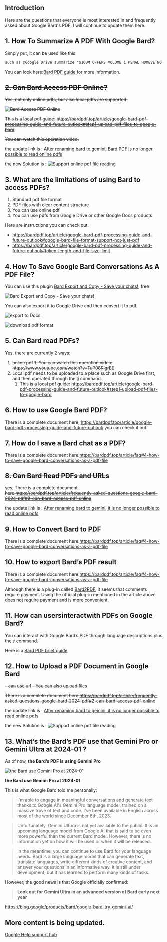 ## Introduction

Here are the questions that everyone is most interested in and frequently asked about Google Bard's PDF. I will continue to update them here.

<TOCInline toc={props.toc} exclude="Introduction" />

## **1. How To Summarize A PDF With Google Bard?**

Simply put, it can be used like this

```markdown
such as @Google Drive summarize "$100M OFFERS VOLUME 1 PENAL HOMEVE NO FF 35594731 A F6 UNITE OF SANTES D FF 95594731A 100 ALEX HORMOZI HOW TO MAKE OFFERS SO GOOD PEOPLE FEEL STUPID SAYING NO ACQUISITION.COM VOLUME I: $100M OFFERS HOW TO MAKE OFFERS SO GOOD PEOPLE PEOPLE FEEL STUPID SAYING NO ALEX HORMOZI." to a short paragraph personal statement
```

You can look here:[Bard PDF guide ](https://bardpdf.top/article/google-bard-pdf-processing-guide-and-future-outlook#step2-use-google-bard-pdf) for more information.

## ~~**2. Can Bard Access PDF Online?**~~

~~Yes, not only online pdfs, but also local pdfs are supported.~~

~~![**Bard Access PDF Online**](https://img.whynotbetter.com/whynotbetter/2024/02/e7b1275b49deae35b44ec615d566e8b7.png)~~


~~This is a local pdf guide: https://bardpdf.top/article/google-bard-pdf-processing-guide-and-future-outlook#step1-upload-pdf-files-to-google-bard~~

~~You can watch this operation video:~~

the update link is : [After renaming bard to gemini, Bard PDF is no longer possible to read online pdfs](https://bardpdf.top/article/google-bard-pdf-can-not-read-online-pdf)

the new Solution is : ![Support online pdf file reading](https://bardpdf.top/article/google-bard-gemini-online-pdf-reading-without-uploads)


## **3. What are the limitations of using Bard to access PDFs?**

1. Standard pdf file format
2. PDF files with clear content structure
3. You can use online pdf
4. You can use pdfs from Google Drive or other Google Docs products

Here are instructions you can check out:

- https://bardpdf.top/article/google-bard-pdf-processing-guide-and-future-outlook#google-bard-file-format-support-not-just-pdf
- https://bardpdf.top/article/google-bard-pdf-processing-guide-and-future-outlook#token-length-and-file-size-limit

## **4. How To Save Google Bard Conversations As A PDF File?**

You can use this plugin [Bard Export and Copy - Save your chats!](https://chromewebstore.google.com/detail/bard-export-and-copy-save/ccigddhpbhnlhdhafkcdjididdelghkj), free

![Bard Export and Copy - Save your chats!](https://img.whynotbetter.com/whynotbetter/2024/02/ee463b4f3f02d1616ed1c5cad8d1e96d.png)

You can also export it to Google Drive and then convert it to pdf.

![export to Docs](https://img.whynotbetter.com/whynotbetter/2024/02/d89c44868f45cb83c25373e898f23ea5.png)


![download pdf format](https://img.whynotbetter.com/whynotbetter/2024/02/cbe4ff3a5e28e28fb6d33acd02b5aec4.png)


## 5. Can Bard read PDFs?

Yes, there are currently 2 ways:

1. ~~online pdf~~
   ~~1. You can watch this operation video: https://www.youtube.com/watch?v=TuP08RlgrEE~~
2. Local pdf needs to be uploaded to a place such as Google Drive first, and then operated through the `@` command.
    1. This is a local pdf guide: https://bardpdf.top/article/google-bard-pdf-processing-guide-and-future-outlook#step1-upload-pdf-files-to-google-bard

## 6. How to use Google Bard PDF?

There is a complete document here, https://bardpdf.top/article/google-bard-pdf-processing-guide-and-future-outlook you can check it out.

## 7. How do I save a Bard chat as a PDF?

There is a complete document here:https://bardpdf.top/article/faq#4-how-to-save-google-bard-conversations-as-a-pdf-file

## ~~**8. Can Bard Read PDFs and URLs**~~

~~yes, There is a complete document here:https://bardpdf.top/article/frequently-asked-questions-google-bard-2024-pdf#2-can-bard-access-pdf-online~~

the update link is : [After renaming bard to gemini, it is no longer possible to read online pdfs](https://bardpdf.top/article/google-bard-pdf-can-not-read-online-pdf)


## **9. How to Convert Bard to PDF**

There is a complete document here:https://bardpdf.top/article/faq#4-how-to-save-google-bard-conversations-as-a-pdf-file

## 10. How to export Bard’s PDF result

There is a complete document here:https://bardpdf.top/article/faq#4-how-to-save-google-bard-conversations-as-a-pdf-file

Although there is a plug-in called [Bard2PDF](https://chromewebstore.google.com/detail/bard2pdf-convert-bard-to/cckipgmmeajmmepnbgeldfmphdbcoini), it seems that comments require payment. Using the official plug-in mentioned in the article above does not require payment and is more convenient.


## **11. How can users**interact**with PDFs on Google Bard?**

You can interact with Google Bard’s PDF through language descriptions plus the `@` command.

Here is a [Bard PDF brief guide](https://bardpdf.top/article/google-bard-pdf-processing-guide-and-future-outlook#step2-use-google-bard-pdf)


## **12. How to Upload a PDF Document in Google Bard**

~~- can use url~~
~~- You can also upload files~~

~~There is a complete document here:https://bardpdf.top/article/frequently-asked-questions-google-bard-2024-pdf#2-can-bard-access-pdf-online~~

the update link is : [After renaming bard to gemini, it is no longer possible to read online pdfs](https://bardpdf.top/article/google-bard-pdf-can-not-read-online-pdf)

the new Solution is : ![Support online pdf file reading](https://bardpdf.top/article/google-bard-gemini-online-pdf-reading-without-uploads)


## **13. What’s the Bard’s PDF use that Gemini Pro or Gemini Ultra at 2024-01 ?**

As of now, **the Bard’s PDF is using Gemini Pro**

![**the Bard use Gemini Pro at 2024-01**](https://img.whynotbetter.com/whynotbetter/2024/02/454ee78e12dce908f317cebb3c59ffd3.png)

**the Bard use Gemini Pro at 2024-01**

This is what Google Bard told me personally:

> I'm able to engage in meaningful conversations and generate text thanks to Google AI's Gemini Pro language model, trained on a massive trove of text and code. I've been available in English across most of the world since December 6th, 2023.


> Unfortunately, Gemini Ultura is not yet available to the public. It is an upcoming language model from Google AI that is said to be even more powerful than the current Bard model. However, there is no information yet on how it will be used or when it will be released.


> In the meantime, you can continue to use Bard for your language needs. Bard is a large language model that can generate text, translate languages, write different kinds of creative content, and answer your questions in an informative way. It is still under development, but it has learned to perform many kinds of tasks.


However, the good news is that Google officially confirmed:

> **Look out for Gemini Ultra in an advanced version of Bard early next year**

https://blog.google/products/bard/google-bard-try-gemini-ai/

<LazyLoadYoutube videoId="mHZSrtl4zX0" title="Mark Rober takes Bard with Gemini Pro for a test flight"/>




## More content is being updated.

[Google Help support hub](https://support.google.com/bard/answer/13594961#bard_ext&zippy=%2Cwhat-happens-with-my-data-when-i-use-bard-extensions)
